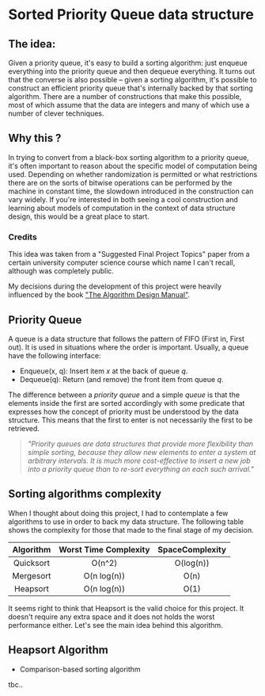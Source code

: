 # Sorted Priority Queue data structure 

## The idea:

Given a priority queue, it's easy to build a sorting algorithm: just enqueue everything into the priority
queue and then dequeue everything. It turns out that the converse is also possible – given a sorting algorithm,
it's possible to construct an efficient priority queue that's internally backed by that sorting algorithm.
There are a number of constructions that make this possible, most of which assume that the data
are integers and many of which use a number of clever techniques.

## Why this ?

In trying to convert from a black-box sorting algorithm to a priority
queue, it's often important to reason about the specific model of computation being used. Depending on
whether randomization is permitted or what restrictions there are on the sorts of bitwise operations can be
performed by the machine in constant time, the slowdown introduced in the construction can vary widely.
If you're interested in both seeing a cool construction and learning about models of computation in the
context of data structure design, this would be a great place to start.

### Credits

This idea was taken from a "Suggested Final Project Topics" paper from a certain university computer science course which name I can't recall, although was completely public.

My decisions during the development of this project were heavily influenced by the book ["The Algorithm Design Manual"](https://books.google.pt/books?id=7XUSn0IKQEgC&printsec=frontcover&hl=pt-PT#v=onepage&q&f=false).


## Priority Queue

A queue is a data structure that follows the pattern of FIFO (First in, First out). It is used in situations where the order is important. Usually, a queue have the following interface:

* Enqueue(x, q): Insert item _x_ at the back of queue _q_.
* Dequeue(q): Return (and remove) the front item from queue _q_.

The difference between a _priority queue_ and a simple _queue_ is that the elements inside the first are sorted accordingly with some predicate that expresses how the concept of priority must be understood by the data structure. This means that the first to enter is not necessarily the first to be retrieved. 

> _"Priority queues are data structures that provide more flexibility than simple
sorting, because they allow new elements to enter a system at arbitrary intervals.
It is much more cost-effective to insert a new job into a priority queue than to
re-sort everything on each such arrival."_ 

## Sorting algorithms complexity 

When I thought about doing this project, I had to contemplate a few algorithms to use in order to back my data structure. The following table shows the complexity for those that made to the final stage of my decision.  

| Algorithm 	| Worst Time Complexity 	| SpaceComplexity 	|
|:---------:	|:---------------------:	|:---------------:	|
| Quicksort 	|         O(n^2)        	|    O(log(n))    	|
| Mergesort 	|      O(n log(n))      	|       O(n)      	|
|  Heapsort 	|      O(n log(n))      	|       O(1)      	|

It seems right to think that Heapsort is the valid choice for this project. It doesn't require any extra space and it does not holds the worst performance either. Let's see the main idea behind this algorithm.

## Heapsort Algorithm

* Comparison-based sorting algorithm


tbc..
